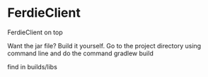 # FerdieClient


FerdieClient on top 

Want the jar file? Build it yourself.
Go to the project directory using command line and do the command gradlew build

find in builds/libs
